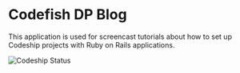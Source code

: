 Codefish DP Blog
======================

This application is used for screencast tutorials about how to set up Codeship projects with Ruby on Rails applications.

![Codeship Status](https://www.codeship.io/projects/f134ea80-0cd3-0131-8052-366ad2a83d89/status)
